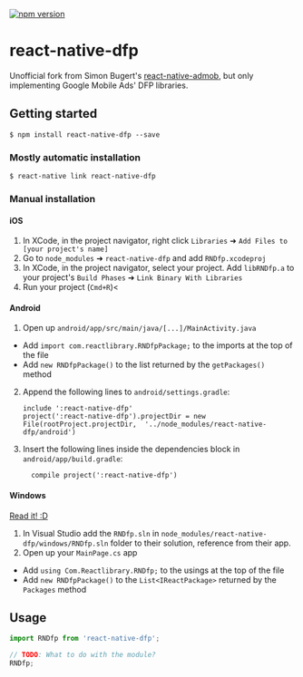 [![npm version](https://badge.fury.io/js/react-native-dfp.svg)](https://badge.fury.io/js/react-native-dfp)

# react-native-dfp

Unofficial fork from Simon Bugert's [react-native-admob](https://github.com/sbugert/react-native-admob/tree/980386052d780e42042bf8127cd1048549fe7773), but only implementing Google Mobile Ads' DFP libraries.

## Getting started

`$ npm install react-native-dfp --save`

### Mostly automatic installation

`$ react-native link react-native-dfp`

### Manual installation


#### iOS

1. In XCode, in the project navigator, right click `Libraries` ➜ `Add Files to [your project's name]`
2. Go to `node_modules` ➜ `react-native-dfp` and add `RNDfp.xcodeproj`
3. In XCode, in the project navigator, select your project. Add `libRNDfp.a` to your project's `Build Phases` ➜ `Link Binary With Libraries`
4. Run your project (`Cmd+R`)<

#### Android

1. Open up `android/app/src/main/java/[...]/MainActivity.java`
  - Add `import com.reactlibrary.RNDfpPackage;` to the imports at the top of the file
  - Add `new RNDfpPackage()` to the list returned by the `getPackages()` method
2. Append the following lines to `android/settings.gradle`:
  	```
  	include ':react-native-dfp'
  	project(':react-native-dfp').projectDir = new File(rootProject.projectDir, 	'../node_modules/react-native-dfp/android')
  	```
3. Insert the following lines inside the dependencies block in `android/app/build.gradle`:
  	```
      compile project(':react-native-dfp')
  	```

#### Windows
[Read it! :D](https://github.com/ReactWindows/react-native)

1. In Visual Studio add the `RNDfp.sln` in `node_modules/react-native-dfp/windows/RNDfp.sln` folder to their solution, reference from their app.
2. Open up your `MainPage.cs` app
  - Add `using Com.Reactlibrary.RNDfp;` to the usings at the top of the file
  - Add `new RNDfpPackage()` to the `List<IReactPackage>` returned by the `Packages` method


## Usage
```javascript
import RNDfp from 'react-native-dfp';

// TODO: What to do with the module?
RNDfp;
```
  